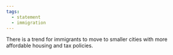 ```yaml
---
tags:
  - statement
  - immigration
---
```

There is a trend for immigrants to move to smaller cities with more affordable housing and tax policies.